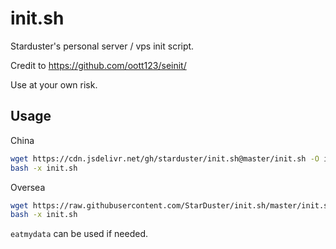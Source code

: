 # init.sh

Starduster's personal server / vps init script.

Credit to https://github.com/oott123/seinit/

Use at your own risk.

## Usage

China 

```bash
wget https://cdn.jsdelivr.net/gh/starduster/init.sh@master/init.sh -O init.sh
bash -x init.sh
```

Oversea

```bash
wget https://raw.githubusercontent.com/StarDuster/init.sh/master/init.sh -O init.sh
bash -x init.sh
```

`eatmydata` can be used if needed.
